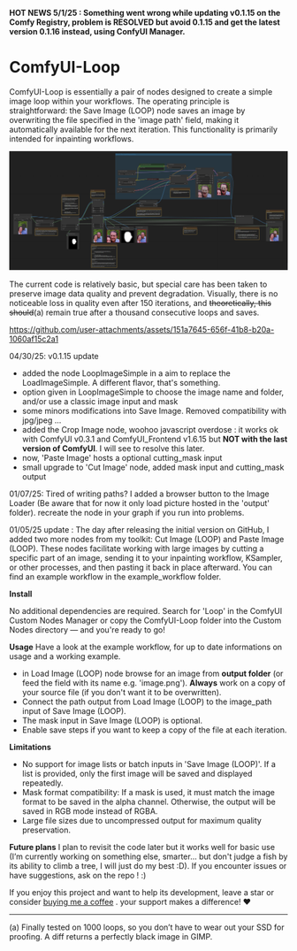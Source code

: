 **HOT NEWS 5/1/25 : Something went wrong while updating v0.1.15 on the Comfy Registry, problem is RESOLVED but avoid 0.1.15 and get the latest version 0.1.16 instead, using ConfyUI Manager.**

# ComfyUI-Loop
ComfyUI-Loop is essentially a pair of nodes designed to create a simple image loop within your workflows. The operating principle is straightforward: the Save Image (LOOP) node saves an image by overwriting the file specified in the 'image path' field, making it automatically available for the next iteration. This functionality is primarily intended for inpainting workflows.

![alt text](https://github.com/Hullabalo/ComfyUI-Loop/blob/main/loop_0.1.5_no_worflow.png?raw=true)

The current code is relatively basic, but special care has been taken to preserve image data quality and prevent degradation. Visually, there is no noticeable loss in quality even after 150 iterations, and ~~theoretically, this should~~(a) remain true after a thousand consecutive loops and saves.



https://github.com/user-attachments/assets/151a7645-656f-41b8-b20a-1060af15c2a1



04/30/25:
v0.1.15 update
- added the node LoopImageSimple in a aim to replace the LoadImageSimple. A different flavor, that's something.
- option given in LoopImageSimple to choose the image name and folder, and/or use a classic image input and mask
- some minors modifications into Save Image. Removed compatibility with jpg/jpeg ...
- added the Crop Image node, woohoo javascript overdose : it works ok with ComfyUI v0.3.1 and ComfyUI_Frontend v1.6.15 but **NOT with the last version of ComfyUI**. I will see to resolve this later.
- now, 'Paste Image' hosts a optional cutting_mask input
- small upgrade to 'Cut Image' node, added mask input and cutting_mask output

01/07/25: Tired of writing paths? I added a browser button to the Image Loader (Be aware that for now it only load picture hosted in the 'output' folder). recreate the node in your graph if you run into problems.

01/05/25 update : The day after releasing the initial version on GitHub, I added two more nodes from my toolkit: Cut Image (LOOP) and Paste Image (LOOP). These nodes facilitate working with large images by cutting a specific part of an image, sending it to your inpainting workflow, KSampler, or other processes, and then pasting it back in place afterward. You can find an example workflow in the example_workflow folder.

**Install**

No additional dependencies are required. Search for 'Loop' in the ComfyUI Custom Nodes Manager or copy the ComfyUI-Loop folder into the Custom Nodes directory — and you're ready to go!

**Usage**
Have a look at the example workflow, for up to date informations on usage and a working example.
- in  Load Image (LOOP) node browse for an image from **output folder** (or feed the field with its name e.g. 'image.png'). **Always** work on a copy of your source file (if you don't want it to be overwritten).
- Connect the path output from Load Image (LOOP) to the image_path input of Save Image (LOOP).
- The mask input in Save Image (LOOP) is optional.
- Enable save steps if you want to keep a copy of the file at each iteration.

**Limitations**
- No support for image lists or batch inputs in 'Save Image (LOOP)'. If a list is provided, only the first image will be saved and displayed repeatedly.
- Mask format compatibility: If a mask is used, it must match the image format to be saved in the alpha channel. Otherwise, the output will be saved in RGB mode instead of RGBA.
- Large file sizes due to uncompressed output for maximum quality preservation.

**Future plans**
I plan to revisit the code later but it works well for basic use (I’m currently working on something else, smarter... but don't judge a fish by its ability to climb a tree, I will just do my best :D). If you encounter issues or have suggestions, ask on the repo ! :)

If you enjoy this project and want to help its development, leave a star or consider [buying me a coffee](https://buymeacoffee.com/hullabaloo) . your support makes a difference! ♥️

---
(a) Finally tested on 1000 loops, so you don’t have to wear out your SSD for proofing. A diff returns a perfectly black image in GIMP.

